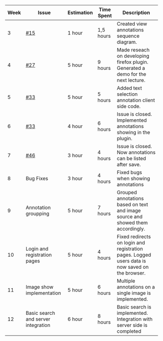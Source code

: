 | Week               | Issue              | Estimation          | Time Spent          | Description  |                                            
|--------------------|--------------------|--------------------|---------------------|----------------|
|3|  <a href="https://github.com/swe574-group2/swe574/issues/15">#15</a>| 1 hour          | 1,5 hours         | Created view annotations sequence diagram.|
|4|   <a href="https://github.com/swe574-group2/swe574/issues/27">#27</a>                | 5 hour          | 9 hours         | Made reseach on developing firefox plugin. Generated a demo for the next lecture. |
| 5 |   <a href="https://github.com/swe574-group2/swe574/issues/33">#33</a>                | 5 hour          | 5 hours         | Added text selection annotation client side code. |
| 6 |   <a href="https://github.com/swe574-group2/swe574/issues/33">#33</a>                | 4 hour          | 6 hours         | Issue is closed. Implemented annotations showing in the plugin.  |
|7|   <a href="https://github.com/swe574-group2/swe574/issues/46">#46</a>                | 3 hour          | 4 hours       | Issue is closed. Now annotations can be listed after save. |
|8|   Bug Fixes               | 3 hour          | 4 hours       | Fixed bugs when showing annotations |
|9|   Annotation groupping             | 5 hour          | 7 hours       | Grouped annotations based on text and image source and showed them accordingly. |
|10|   Login and registration pages              | 5 hour          | 4 hours       | Fixed redirects on login and registration pages. Logged users data is now saved on the browser.  |
|11|   Image show implementation           | 5 hour          | 6 hours       | Multiple annotations on a single image is implemented. |
|12|   Basic search and server integration           | 6 hour          | 8 hours       | Basic search is implemented. Integration with server side is completed |
